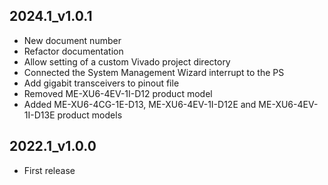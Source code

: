 ## 2024.1_v1.0.1
* New document number
* Refactor documentation
* Allow setting of a custom Vivado project directory
* Connected the System Management Wizard interrupt to the PS
* Add gigabit transceivers to pinout file
* Removed ME-XU6-4EV-1I-D12 product model
* Added ME-XU6-4CG-1E-D13, ME-XU6-4EV-1I-D12E and ME-XU6-4EV-1I-D13E product models

## 2022.1_v1.0.0
* First release
